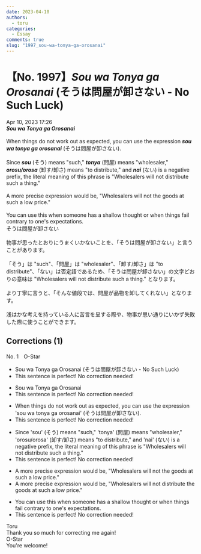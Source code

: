 ```yaml
---
date: 2023-04-10
authors:
  - toru
categories:
  - Essay
comments: true
slug: "1997_sou-wa-tonya-ga-orosanai"
---
```


# 【No. 1997】<strong><em>Sou wa Tonya ga Orosanai</strong></em> (そうは問屋が卸さない - No Such Luck)
<div class="date">Apr 10, 2023 17:26</div>
<div id="post"><div id="body_show_ori">
<strong><em>Sou wa Tonya ga Orosanai</strong></em><br/><br/>When things do not work out as expected, you can use the expression <strong><em>sou wa tonya ga orosanai</em></strong> (そうは問屋が卸さない).<br/><br/>Since <strong><em>sou</em></strong> (そう) means "such," <strong><em>tonya</em></strong> (問屋) means "wholesaler," <strong><em>orosu/orosa</em></strong> (卸す/卸さ) means "to distribute," and <strong><em>nai</em></strong> (ない) is a negative prefix, the literal meaning of this phrase is "Wholesalers will not distribute such a thing."<br/><br/>A more precise expression would be, "Wholesalers will not the goods at such a low price."<br/><br/>You can use this when someone has a shallow thought or when things fail contrary to one's expectations.
</div></div>

<!-- more -->

<div id="post_ja"><div id="body_show_mo">
そうは問屋が卸さない<br/><br/>物事が思ったとおりにうまくいかないことを、「そうは問屋が卸さない」と言うことがあります。<br/><br/>「そう」は "such"、「問屋」は "wholesaler"、「卸す/卸さ」は "to distribute"、「ない」は否定語であるため、「そうは問屋が卸さない」の文字どおりの意味は "Wholesalers will not distribute such a thing." となります。<br/><br/>より丁寧に言うと、「そんな値段では、問屋が品物を卸してくれない」となります。<br/><br/>浅はかな考えを持っている人に苦言を呈する際や、物事が思い通りにいかず失敗した際に使うことができます。
</div></div>

## Corrections (1)
<div id="block"><div class="first_name"> No. 1　<span class="just_name">O-Star</span></div><div id="block2">
<ul class="correction_field">
<li class="incorrect">Sou wa Tonya ga Orosanai (そうは問屋が卸さない - No Such Luck)</li>
<li class="corrected perfect">This sentence is perfect! No correction needed!</li>
</ul>
<ul class="correction_field">
<li class="incorrect">Sou wa Tonya ga Orosanai</li>
<li class="corrected perfect">This sentence is perfect! No correction needed!</li>
</ul>
<ul class="correction_field">
<li class="incorrect">When things do not work out as expected, you can use the expression 'sou wa tonya ga orosanai' (そうは問屋が卸さない).</li>
<li class="corrected perfect">This sentence is perfect! No correction needed!</li>
</ul>
<ul class="correction_field">
<li class="incorrect">Since 'sou' (そう) means "such," 'tonya' (問屋) means "wholesaler," 'orosu/orosa' (卸す/卸さ) means "to distribute," and 'nai' (ない) is a negative prefix, the literal meaning of this phrase is "Wholesalers will not distribute such a thing."</li>
<li class="corrected perfect">This sentence is perfect! No correction needed!</li>
</ul>
<ul class="correction_field">
<li class="incorrect">A more precise expression would be, "Wholesalers will not the goods at such a low price."</li>
<li class="corrected correct">
A more precise expression would be, "Wholesalers will not <span class="f_bold">distribute</span> the goods at such a low price."
</li>
</ul>
<ul class="correction_field">
<li class="incorrect">You can use this when someone has a shallow thought or when things fail contrary to one's expectations.</li>
<li class="corrected perfect">This sentence is perfect! No correction needed!</li>
</ul>
</div><div class="name"><span class="just_name">Toru</span><br>
Thank you so much for correcting me again!
</div>
<div class="name"><span class="just_name">O-Star</span><br>
You're welcome!
</div>
</div>
